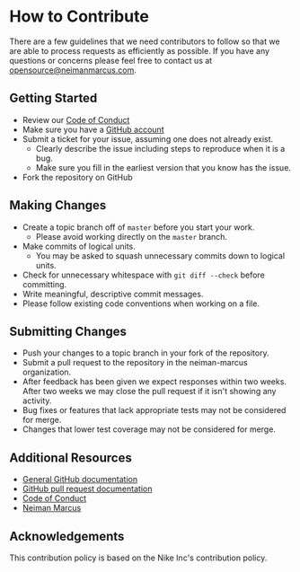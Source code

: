 # How to Contribute

There are a few guidelines that we need contributors to follow so that we are able to process requests as efficiently as possible. If you have any questions or concerns please feel free to contact us at [opensource@neimanmarcus.com](mailto:opensource@neimanmarcus.com).

## Getting Started

- Review our [Code of Conduct](https://github.com/neiman-marcus/serverless-provisioned-concurrency-autoscaling/tree/master/CONDUCT.md)
- Make sure you have a [GitHub account](https://github.com/signup/free)
- Submit a ticket for your issue, assuming one does not already exist.
  - Clearly describe the issue including steps to reproduce when it is a bug.
  - Make sure you fill in the earliest version that you know has the issue.
- Fork the repository on GitHub

## Making Changes

- Create a topic branch off of `master` before you start your work.
  - Please avoid working directly on the `master` branch.
- Make commits of logical units.
  - You may be asked to squash unnecessary commits down to logical units.
- Check for unnecessary whitespace with `git diff --check` before committing.
- Write meaningful, descriptive commit messages.
- Please follow existing code conventions when working on a file.

## Submitting Changes

- Push your changes to a topic branch in your fork of the repository.
- Submit a pull request to the repository in the neiman-marcus organization.
- After feedback has been given we expect responses within two weeks. After two weeks we may close the pull request if it isn't showing any activity.
- Bug fixes or features that lack appropriate tests may not be considered for merge.
- Changes that lower test coverage may not be considered for merge.

## Additional Resources

- [General GitHub documentation](https://help.github.com/)
- [GitHub pull request documentation](https://help.github.com/send-pull-requests/)
- [Code of Conduct](https://github.com/neiman-marcus/serverless-provisioned-concurrency-autoscaling/tree/master/CONDUCT.md)
- [Neiman Marcus](https://neimanmarcus.com/)

## Acknowledgements

This contribution policy is based on the Nike Inc's contribution policy.
